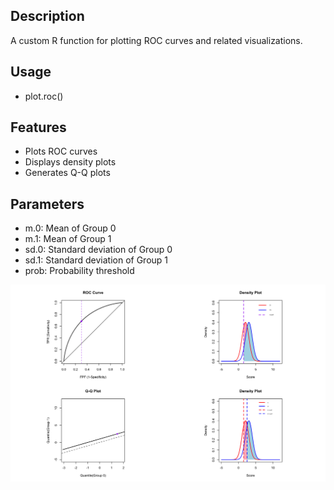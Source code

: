 ## Description
A custom R function for plotting ROC curves and related visualizations.

## Usage
- plot.roc()

## Features
- Plots ROC curves
- Displays density plots
- Generates Q-Q plots

## Parameters 
- m.0: Mean of Group 0
- m.1: Mean of Group 1
- sd.0: Standard deviation of Group 0
- sd.1: Standard deviation of Group 1
- prob: Probability threshold

![Sim Image](sim.png)


